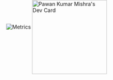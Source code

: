 
![Metrics](https://metrics.lecoq.io/pawankm21?template=classic&skyline=1&isocalendar=1&languages=1&introduction=1&habits=1&people=1&followup=1&lines=1&traffic=1&pagespeed=1&music=1&isocalendar.duration=half-year&languages.limit=8&languages.sections=most-used&languages.colors=github&languages.threshold=0%25&languages.indepth=false&languages.analysis.timeout=15&languages.categories=markup%2C%20programming&languages.recent.categories=markup%2C%20programming&languages.recent.load=300&languages.recent.days=14&introduction.title=true&habits.from=200&habits.days=14&habits.facts=true&habits.charts=false&habits.trim=false&people.limit=24&people.size=28&people.types=followers%2C%20following&people.identicons=false&people.shuffle=false&followup.sections=repositories&skyline.year=current-year&skyline.frames=60&skyline.quality=0.5&skyline.compatibility=false&pagespeed.url=.user.website&pagespeed.detailed=false&pagespeed.screenshot=false&music.limit=4&music.played.at=false&music.time.range=short&music.top.type=tracks&music.user=.user.login&config.timezone=Asia%2FCalcutta)
<a  href="https://app.daily.dev/pkm">
  <img style="position:absolute; top:0" align="right" src="https://api.daily.dev/devcards/64225433294b450ba6fb6984afb099db.png?r=6l9" width="200" alt="Pawan Kumar Mishra's Dev Card"/></a>
